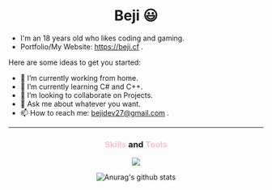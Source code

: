<h1 align="center"> Beji 😃 </h1>

- I'm an 18 years old who likes coding and gaming.
- Portfolio/My Website: https://beji.cf .

Here are some ideas to get you started:

- 🔭 I’m currently working from home.
- 🌱 I’m currently learning C# and C++.
- 👯 I’m looking to collaborate on Projects.
- 💬 Ask me about whatever you want.
- 📫 How to reach me: bejidev27@gmail.com .

<hr>

<h3 align="center"><span style="color:pink">Skills</span> and <span style="color:pink;">Tools</span>
</h3>
<p align="center">
  <a href="https://github.com/Beji1">
    <img src="https://skillicons.dev/icons?i=js,ts,html,css,svelte,figma,github,materialui,mongodb,nextjs,nodejs,remix,bootstrap,tailwind,discord,express,react,vscode&theme=dark" />
  </a>
    </p>

<div align="center">
  
![Anurag's github stats](https://github-readme-stats.vercel.app/api?username=Beji1&show_icons=true&theme=aura)

</div>
